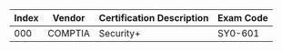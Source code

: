 | Index        | Vendor | Certification Description | Exam Code |
|---------------|---------------|-------|--------|
|000| COMPTIA | Security+ | SY0-601 |